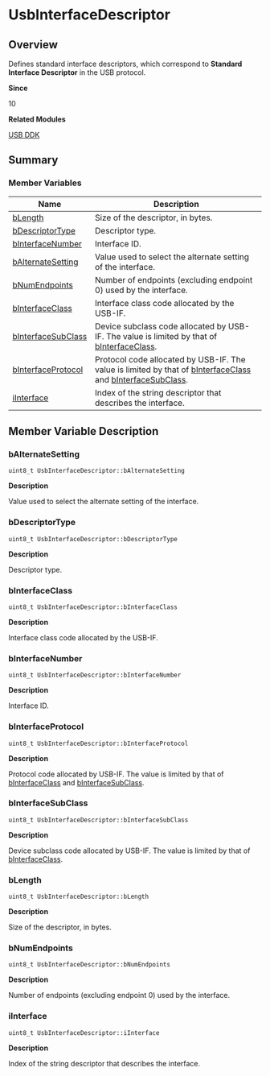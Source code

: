 # UsbInterfaceDescriptor


## Overview

Defines standard interface descriptors, which correspond to **Standard Interface Descriptor** in the USB protocol.

**Since**

10

**Related Modules**

[USB DDK](_usb_ddk.md)


## Summary


### Member Variables

| Name| Description|
| -------- | -------- |
| [bLength](#blength) | Size of the descriptor, in bytes.|
| [bDescriptorType](#bdescriptortype) | Descriptor type.|
| [bInterfaceNumber](#binterfacenumber) | Interface ID.|
| [bAlternateSetting](#balternatesetting) | Value used to select the alternate setting of the interface.|
| [bNumEndpoints](#bnumendpoints) | Number of endpoints (excluding endpoint 0) used by the interface.|
| [bInterfaceClass](#binterfaceclass) | Interface class code allocated by the USB-IF.|
| [bInterfaceSubClass](#binterfacesubclass) | Device subclass code allocated by USB-IF. The value is limited by that of [bInterfaceClass](#binterfaceclass).|
| [bInterfaceProtocol](#binterfaceprotocol) | Protocol code allocated by USB-IF. The value is limited by that of [bInterfaceClass](#binterfaceclass) and [bInterfaceSubClass](#binterfacesubclass).|
| [iInterface](#iinterface) | Index of the string descriptor that describes the interface.|


## Member Variable Description


### bAlternateSetting


```
uint8_t UsbInterfaceDescriptor::bAlternateSetting
```

**Description**

Value used to select the alternate setting of the interface.


### bDescriptorType


```
uint8_t UsbInterfaceDescriptor::bDescriptorType
```

**Description**

Descriptor type.


### bInterfaceClass


```
uint8_t UsbInterfaceDescriptor::bInterfaceClass
```

**Description**

Interface class code allocated by the USB-IF.


### bInterfaceNumber


```
uint8_t UsbInterfaceDescriptor::bInterfaceNumber
```

**Description**

Interface ID.


### bInterfaceProtocol


```
uint8_t UsbInterfaceDescriptor::bInterfaceProtocol
```

**Description**

Protocol code allocated by USB-IF. The value is limited by that of [bInterfaceClass](#binterfaceclass) and [bInterfaceSubClass](#binterfacesubclass).


### bInterfaceSubClass


```
uint8_t UsbInterfaceDescriptor::bInterfaceSubClass
```

**Description**

Device subclass code allocated by USB-IF. The value is limited by that of [bInterfaceClass](#binterfaceclass).


### bLength


```
uint8_t UsbInterfaceDescriptor::bLength
```

**Description**

Size of the descriptor, in bytes.


### bNumEndpoints


```
uint8_t UsbInterfaceDescriptor::bNumEndpoints
```

**Description**

Number of endpoints (excluding endpoint 0) used by the interface.


### iInterface


```
uint8_t UsbInterfaceDescriptor::iInterface
```

**Description**

Index of the string descriptor that describes the interface.
